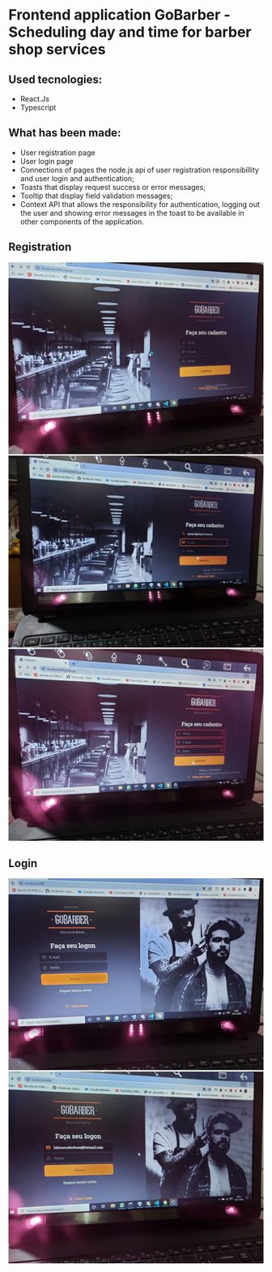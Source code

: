 # Frontend application GoBarber - Scheduling day and time for barber shop services

## Used tecnologies:
- React.Js
- Typescript

## What has been made:
- User registration page
- User login page
- Connections of pages the node.js api of user registration responsibillity and user login and authentication;
- Toasts that display request success or error messages;
- Tooltip that display field validation messages;
- Context API that allows the responsibility for authentication, logging out the user and showing error messages in the toast 
to be available in other components of the application.

## Registration
<img src="https://github.com/LucasBarbosaFonseca/AppGoBarberReactJs/blob/master/ImagesFrontend/FrontendLogin1.jpeg" width="600" >
<img src="https://github.com/LucasBarbosaFonseca/AppGoBarberReactJs/blob/master/ImagesFrontend/FrontendLogin2.jpeg" width="600" >
<img src="https://github.com/LucasBarbosaFonseca/AppGoBarberReactJs/blob/master/ImagesFrontend/FrontendLogin3.jpeg" width="600" >

## Login
<img src="https://github.com/LucasBarbosaFonseca/AppGoBarberReactJs/blob/master/ImagesFrontend/FrontendRegistration1.jpeg" width="600" >
<img src="https://github.com/LucasBarbosaFonseca/AppGoBarberReactJs/blob/master/ImagesFrontend/FrontendRegistration2.jpeg" width="600" >
